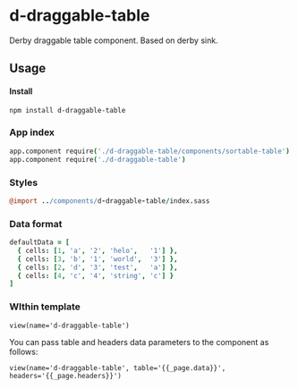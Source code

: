 d-draggable-table
=================
Derby draggable table component. Based on derby sink.

## Usage

#### Install
```
npm install d-draggable-table
```

### App index
```coffee
app.component require('./d-draggable-table/components/sortable-table')
app.component require('./d-draggable-table')
```

### Styles
```coffee
@import ../components/d-draggable-table/index.sass
```

### Data format
```coffee
defaultData = [ 
  { cells: [1, 'a', '2', 'helo',   '1'] },
  { cells: [3, 'b', '1', 'world',  '3'] },
  { cells: [2, 'd', '3', 'test',   'a'] },
  { cells: [4, 'c', '4', 'string', 'c'] } 
]

```

### WIthin template

```jade
view(name='d-draggable-table')
```
You can pass table and headers data parameters to the component as follows:
```jade
view(name='d-draggable-table', table='{{_page.data}}', headers='{{_page.headers}}')
```
